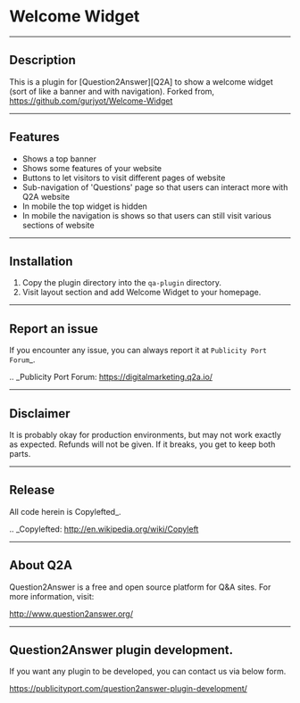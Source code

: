 Welcome Widget
===========================
-----------
Description
-----------
This is a plugin for [Question2Answer][Q2A] to show a welcome widget (sort of like a banner and with navigation).
Forked from, https://github.com/gurjyot/Welcome-Widget

--------
Features
--------
- Shows a top banner
- Shows some features of your website
- Buttons to let visitors to visit different pages of website 
- Sub-navigation of 'Questions' page so that users can interact more with Q2A website
- In mobile the top widget is hidden
- In mobile the navigation is shows so that users can still visit various sections of website

----------
Installation
----------
 1. Copy the plugin directory into the `qa-plugin` directory.
 1. Visit layout section and add Welcome Widget to your homepage.

----------
Report an issue
----------
If you encounter any issue, you can always report it at `Publicity Port Forum`_.

.. _Publicity Port Forum: https://digitalmarketing.q2a.io/

----------
Disclaimer
----------
It is probably okay for production environments, but may not work exactly as expected.  Refunds will not be given.  If it breaks, you get to keep both parts.

-------
Release
-------
All code herein is Copylefted_.

.. _Copylefted: http://en.wikipedia.org/wiki/Copyleft

---------
About Q2A
---------
Question2Answer is a free and open source platform for Q&A sites. For more information, visit:

http://www.question2answer.org/

---------
Question2Answer plugin development.
---------
If you want any plugin to be developed, you can contact us via below form.

https://publicityport.com/question2answer-plugin-development/